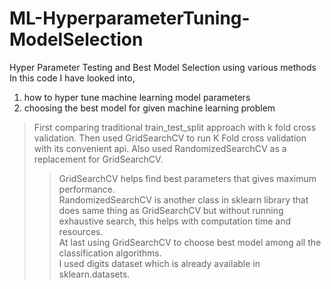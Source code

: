# ML-HyperparameterTuning-ModelSelection
Hyper Parameter Testing and Best Model Selection using various methods
In this code I have looked into,
1) how to hyper tune machine learning model parameters 
2) choosing the best model for given machine learning problem <br>
> First comparing traditional train_test_split approach with k fold cross validation. Then used GridSearchCV to run K Fold cross validation with its convenient api. Also used RandomizedSearchCV as a replacement for GridSearchCV. <br>
>> GridSearchCV helps find best parameters that gives maximum performance. <br>
>> RandomizedSearchCV is another class in sklearn library that does same thing as GridSearchCV but without running exhaustive search, this helps with computation time and resources. <br>
> At last using GridSearchCV to choose best model among all the classification algorithms. <br>
> I used digits dataset which is already available in sklearn.datasets. <br>
